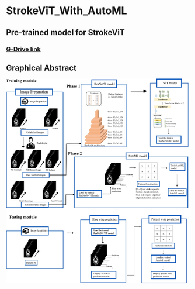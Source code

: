 # StrokeViT_With_AutoML

## Pre-trained model for StrokeViT

### [G-Drive link](https://drive.google.com/file/d/1gUbob9mBn0BszK--1k40N5aEuji3RprN/view?usp=sharing)

## Graphical Abstract

![Graphical Abstract](https://github.com/lalit-kaim/StrokeViT_With_AutoML/blob/main/Graphical%20Abstract.jpg)
